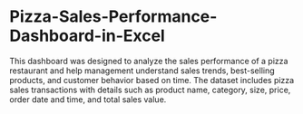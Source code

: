 # Pizza-Sales-Performance-Dashboard-in-Excel
This dashboard was designed to analyze the sales performance of a pizza restaurant and help management understand sales trends, best-selling products, and customer behavior based on time. The dataset includes pizza sales transactions with details such as product name, category, size, price, order date and time, and total sales value.
